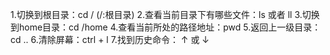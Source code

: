 1.切换到根目录：cd   /      (/:根目录)
2.查看当前目录下有哪些文件：ls    或者  ll
3.切换到home目录：cd   /home
4.查看当前所处的路径地址：pwd
5.返回上一级目录：cd   ..
6.清除屏幕：ctrl  +   l
7.找到历史命令： ↑ 或 ↓